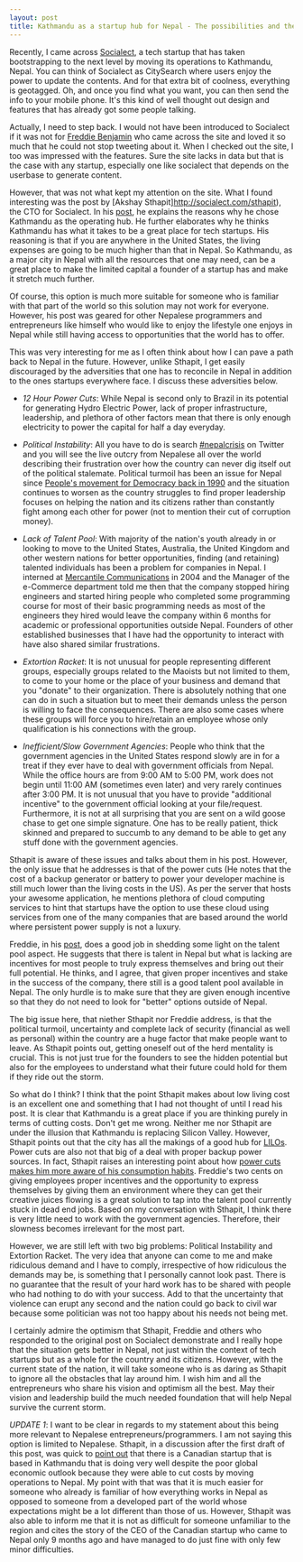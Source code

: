 ```yaml
---
layout: post
title: Kathmandu as a startup hub for Nepal - The possibilities and the obstacles
---
```


Recently, I came across [Socialect](http://socialect.com/), a tech startup that has taken bootstrapping to the next level by moving its operations to Kathmandu, Nepal. You can think of Socialect as CitySearch where users enjoy the power to update the contents. And for that extra bit of coolness, everything is geotagged. Oh, and once you find what you want, you can then send the info to your mobile phone. It's this kind of well thought out design and features that has already got some people talking.

Actually, I need to step back. I would not have been introduced to Socialect if it was not for [Freddie Benjamin](http://socialect.com/freddie_benjamin) who came across the site and loved it so much that he could not stop tweeting about it. When I checked out the site, I too was impressed with the features. Sure the site lacks in data but that is the case with any startup, especially one like socialect that depends on the userbase to generate content.

However, that was not what kept my attention on the site. What I found interesting was the post by [Akshay Sthapit]http://socialect.com/sthapit), the CTO for Socialect. In his [post](http://socialect.com/posts/398), he explains the reasons why he chose Kathmandu as the operating hub. He further elaborates why he thinks Kathmandu has what it takes to be a great place for tech startups. His reasoning is that if you are anywhere in the United States, the living expenses are going to be much higher than that in Nepal. So Kathmandu, as a major city in Nepal with all the resources that one may need, can be a great place to make the limited capital a founder of a startup has and make it stretch much further.

Of course, this option is much more suitable for someone who is familiar with that part of the world so this solution may not work for everyone. However, his post was geared for other Nepalese programmers and entrepreneurs like himself who would like to enjoy the lifestyle one enjoys in Nepal while still having access to opportunities that the world has to offer.

This was very interesting for me as I often think about how I can pave a path back to Nepal in the future. However, unlike Sthapit, I get easily discouraged by the adversities that one has to reconcile in Nepal in addition to the ones startups everywhere face. I discuss these adversities below.


* *12 Hour Power Cuts*: While Nepal is second only to Brazil in its potential for generating Hydro Electric Power, lack of proper infrastructure, leadership, and plethora of other factors mean that there is only enough electricity to power the capital for half a day everyday.

* *Political Instability*: All you have to do is search [#nepalcrisis](http://search.twitter.com/search?q=%23nepalcrisis) on Twitter and you will see the live outcry from Nepalese all over the world describing their frustration over how the country can never dig itself out of the political stalemate. Political turmoil has been an issue for Nepal since [People's movement for Democracy back in 1990](http://en.wikipedia.org/wiki/Jana_Andolan) and the situation continues to worsen as the country struggles to find proper leadership focuses on helping the nation and its citizens rather than constantly fight among each other for power (not to mention their cut of corruption money).

* *Lack of Talent Pool*: With majority of the nation's youth already in or looking to move to the United States, Australia, the United Kingdom and other western nations for better opportunities, finding (and retaining) talented individuals has been a problem for companies in Nepal. I interned at [Mercantile Communications](http://www.mos.com.np/) in 2004 and the Manager of the e-Commerce department told me then that the company stopped hiring engineers and started hiring people who completed some programming course for most of their basic programming needs as most of the engineers they hired would leave the company within 6 months for academic or professional opportunities outside Nepal. Founders of other established businesses that I have had the opportunity to interact with have also shared similar frustrations.

* *Extortion Racket*: It is not unusual for people representing different groups, especially groups related to the Maoists but not limited to them, to come to your home or the place of your business and demand that you "donate" to their organization. There is absolutely nothing that one can do in such a situation but to meet their demands unless the person is willing to face the consequences. There are also some cases where these groups will force you to hire/retain an employee whose only qualification is his connections with the group.

* *Inefficient/Slow Government Agencies*: People who think that the government agencies in the United States respond slowly are in for a treat if they ever have to deal with government officials from Nepal. While the office hours are from 9:00 AM to 5:00 PM, work does not begin until 11:00 AM (sometimes even later) and very rarely continues after 3:00 PM. It is not unusual that you have to provide "additional incentive" to the government official looking at your file/request. Furthermore, it is not at all surprising that you are sent on a wild goose chase to get one simple signature. One has to be really patient, thick skinned and prepared to succumb to any demand to be able to get any stuff done with the government agencies.

Sthapit is aware of these issues and talks about them in his post. However, the only issue that he addresses is that of the power cuts (He notes that the cost of a backup generator or battery to power your developer machine is still much lower than the living costs in the US). As per the server that hosts your awesome application, he mentions plethora of cloud computing services to hint that startups have the option to use these cloud using services from one of the many companies that are based around the world where persistent power supply is not a luxury.

Freddie, in his [post](http://freddie-ttas.blogspot.com/2009/04/unusual-promised-land-for-start-ups.html), does a good job in shedding some light on the talent pool aspect. He suggests that there is talent in Nepal but what is lacking are incentives for most people to truly express themselves and bring out their full potential. He thinks, and I agree, that given proper incentives and stake in the success of the company, there still is a good talent pool available in Nepal. The only hurdle is to make sure that they are given enough incentive so that they do not need to look for "better" options outside of Nepal.

The big issue here, that niether Sthapit nor Freddie address, is that the political turmoil, uncertainty and complete lack of security (financial as well as personal) within the country are a huge factor that make people want to leave. As Sthapit points out, getting oneself out of the herd mentality is crucial. This is not just true for the founders to see the hidden potential but also for the employees to understand what their future could hold for them if they ride out the storm.

So what do I think? I think that the point Sthapit makes about low living cost is an excellent one and something that I had not thought of until I read his post. It is clear that Kathmandu is a great place if you are thinking purely in terms of cutting costs. Don't get me wrong. Neither me nor Sthapit are under the illusion that Kathmandu is replacing Silicon Valley. However, Sthapit points out that the city has all the makings of a good hub for [LILOs](http://www.time.com/time/magazine/article/0,9171,1890387-1,00.html). Power cuts are also not that big of a deal with proper backup power sources. In fact, Sthapit raises an interesting point about how [power cuts makes him more aware of his consumption habits](http://socialect.com/posts/487). Freddie's two cents on giving employees proper incentives and the opportunity to express themselves by giving them an environment where they can get their creative juices flowing is a great solution to tap into the talent pool currently stuck in dead end jobs. Based on my conversation with Sthapit, I think there is very little need to work with the government agencies. Therefore, their slowness becomes irrelevant for the most part.

However, we are still left with two big problems: Political Instability and Extortion Racket. The very idea that anyone can come to me and make ridiculous demand and I have to comply, irrespective of how ridiculous the demands may be, is something that I personally cannot look past. There is no guarantee that the result of your hard work has to be shared with people who had nothing to do with your success. Add to that the uncertainty that violence can erupt any second and the nation could go back to civil war because some politician was not too happy about his needs not being met.

I certainly admire the optimism that Sthapit, Freddie and others who responded to the original post on Socialect demonstrate and I really hope that the situation gets better in Nepal, not just within the context of tech startups but as a whole for the country and its citizens. However, with the current state of the nation, it will take someone who is as daring as Sthapit to ignore all the obstacles that lay around him. I wish him and all the entrepreneurs who share his vision and optimism all the best. May their vision and leadership build the much needed foundation that will help Nepal survive the current storm.

*UPDATE 1*: I want to be clear in regards to my statement about this being more relevant to Nepalese entrepreneurs/programmers. I am not saying this option is limited to Nepalese. Sthapit, in a discussion after the first draft of this post, was quick to [point out](http://socialect.com/posts/487#replies) that there is a Canadian startup that is based in Kathmandu that is doing very well despite the poor global economic outlook because they were able to cut costs by moving operations to Nepal. My point with that was that it is much easier for someone who already is familiar of how everything works in Nepal as opposed to someone from a developed part of the world whose expectations might be a lot different than those of us. However, Sthapit was also able to inform me that it is not as difficult for someone unfamiliar to the region and cites the story of the CEO of the Canadian startup who came to Nepal only 9 months ago and have managed to do just fine with only few minor difficulties.
